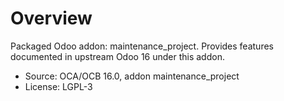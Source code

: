 # Overview

Packaged Odoo addon: maintenance_project. Provides features documented in upstream Odoo 16 under this addon.

- Source: OCA/OCB 16.0, addon maintenance_project
- License: LGPL-3
